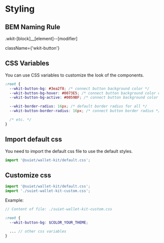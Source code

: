 # Styling

## BEM Naming Rule

.wkit-[block]__[element]--[modifier]

className={'wkit-button'}

## CSS Variables

You can use CSS variables to customize the look of the components.

```css
:root {
  --wkit-button-bg: #3ea2f8; /* connect button background color */
  --wkit-button-bg-hover: #0073E5; /* connect button background color on hover */
  --wkit-button-bg-active: #0059BF; /* connect button background color on active */

  --wkit-border-radius: 16px; /* default border radius for all */
  --wkit-button-border-radius: 16px; /* connect button border radius */

  /* etc. */
}
```

## Import default css

You need to import the default css file to use the default styles.

```js
import '@suiet/wallet-kit/default.css';
```

## Customize css

```js
import '@suiet/wallet-kit/default.css';
import './suiet-wallet-kit-custom.css';
```

Example:

```scss
// Content of file: ./suiet-wallet-kit-custom.css

:root {
  --wkit-button-bg: $COLOR_YOUR_THEME;

  ... // other css variables
}
```
